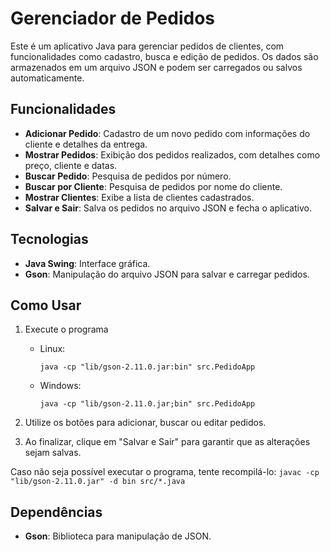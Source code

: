 # Gerenciador de Pedidos

Este é um aplicativo Java para gerenciar pedidos de clientes, com funcionalidades como cadastro, busca e edição de pedidos. Os dados são armazenados em um arquivo JSON e podem ser carregados ou salvos automaticamente.

## Funcionalidades

- **Adicionar Pedido**: Cadastro de um novo pedido com informações do cliente e detalhes da entrega.
- **Mostrar Pedidos**: Exibição dos pedidos realizados, com detalhes como preço, cliente e datas.
- **Buscar Pedido**: Pesquisa de pedidos por número.
- **Buscar por Cliente**: Pesquisa de pedidos por nome do cliente.
- **Mostrar Clientes**: Exibe a lista de clientes cadastrados.
- **Salvar e Sair**: Salva os pedidos no arquivo JSON e fecha o aplicativo.

## Tecnologias

- **Java Swing**: Interface gráfica.
- **Gson**: Manipulação do arquivo JSON para salvar e carregar pedidos.

## Como Usar
1. Execute o programa
   - Linux:
       ```
       java -cp "lib/gson-2.11.0.jar:bin" src.PedidoApp
        ```
   - Windows:
       ```
       java -cp "lib/gson-2.11.0.jar;bin" src.PedidoApp
       ```
   
2. Utilize os botões para adicionar, buscar ou editar pedidos.
3. Ao finalizar, clique em "Salvar e Sair" para garantir que as alterações sejam salvas.

Caso não seja possível executar o programa, tente recompilá-lo:
    ```
    javac -cp "lib/gson-2.11.0.jar" -d bin src/*.java
    ```

## Dependências

- **Gson**: Biblioteca para manipulação de JSON.
